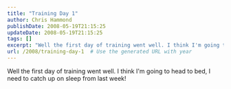 ```yaml
---
title: "Training Day 1"
author: Chris Hammond
publishDate: 2008-05-19T21:15:25
updateDate: 2008-05-19T21:15:25
tags: []
excerpt: "Well the first day of training went well. I think I'm going to head to bed, I need to catch up on sleep from last week!"
url: /2008/training-day-1  # Use the generated URL with year
---
```

<p>Well the first day of training went well. I think I'm going to head to bed, I need to catch up on sleep from last week!</p>
